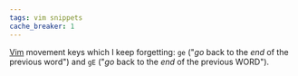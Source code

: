 ```yaml
---
tags: vim snippets
cache_breaker: 1
---
```


[Vim](/wiki/Vim) movement keys which I keep forgetting: `ge` ("_go_ back to the _end_ of the previous word") and `gE` ("_go_ back to the _end_ of the previous WORD").
